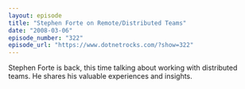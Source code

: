 ```yaml
---
layout: episode
title: "Stephen Forte on Remote/Distributed Teams"
date: "2008-03-06"
episode_number: "322"
episode_url: "https://www.dotnetrocks.com/?show=322"
---
```


Stephen Forte is back, this time talking about working with distributed teams. He shares his valuable experiences and insights.
